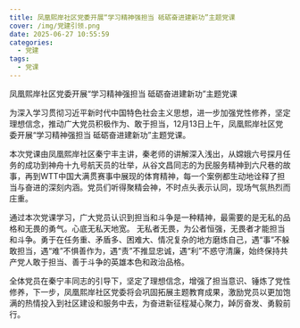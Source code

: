 ```yaml
---
title: 凤凰熙岸社区党委开展“学习精神强担当 砥砺奋进建新功”主题党课
cover: /img/党建引领.png
date: 2025-06-27 10:55:59
categories:
  - 党建
tags:
  - 党课
---
```


凤凰熙岸社区党委开展“学习精神强担当 砥砺奋进建新功”主题党课

为深入学习贯彻习近平新时代中国特色社会主义思想，进一步加强党性修养，坚定理想信念，推动广大党员积极作为、敢于担当，12月13日上午，凤凰熙岸社区党委开展“学习精神强担当 砥砺奋进建新功”主题党课。

本次党课由凤凰熙岸社区秦宁丰主讲，秦老师的讲解深入浅出，从嫦娥六号探月任务的成功到神舟十九号航天员的壮举，从谷文昌同志的为民服务精神到六尺巷的故事，再到WTT中国大满贯赛事中展现的体育精神，每一个案例都生动地诠释了担当与奋进的深刻内涵。党员们听得聚精会神，不时点头表示认同，现场气氛热烈而庄重。

通过本次党课学习，广大党员认识到担当和斗争是一种精神，最需要的是无私的品格和无畏的勇气。心底无私天地宽。 无私者无畏，为公者恒强，无畏者才能担当和斗争。勇于在任务重、矛盾多、困难大、情况复杂的地方磨炼自己，遇“事”不躲敢担当，遇“难”不惧善作为，遇“责”不推显忠诚，遇“利”不惑守清廉，始终保持共产党人敢于担当、善于斗争的英雄本色和政治品格。

全体党员在秦宁丰同志的引导下，坚定了理想信念，增强了担当意识、锤炼了党性修养，下一步，凤凰熙岸社区党委将会巩固拓展主题教育成果，激励党员以更加饱满的热情投入到社区建设和服务中去，为奋进新征程凝心聚力，踔厉奋发、勇毅前行。
